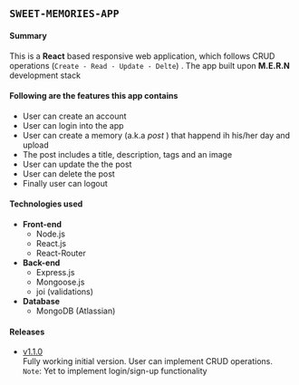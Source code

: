 ## `SWEET-MEMORIES-APP`
>
#### Summary
 This is a **React** based responsive web application, which follows CRUD operations (`Create - Read - Update - Delte`) . The app built upon **M.E.R.N** development stack
>
#### Following are the features this app contains
- User can create an account
- User can login into the app
- User can create a memory (a.k.a *post* ) that happend ih his/her day and upload
- The post includes a title, description, tags and an image
- User can update the the post
- User can delete the post
- Finally user can logout
>
#### Technologies used
- **Front-end**
    * Node.js
    * React.js
    * React-Router
- **Back-end**
    - Express.js
    - Mongoose.js
    - joi (validations)
- **Database**
    - MongoDB (Atlassian)
>

#### Releases
- [v1.1.0](https://github.com/phanison898/sweet-memories-app/archive/v1.1.0.zip) <br /> Fully working initial version. User can implement CRUD operations. <br /> `Note`: Yet to implement login/sign-up functionality
    
